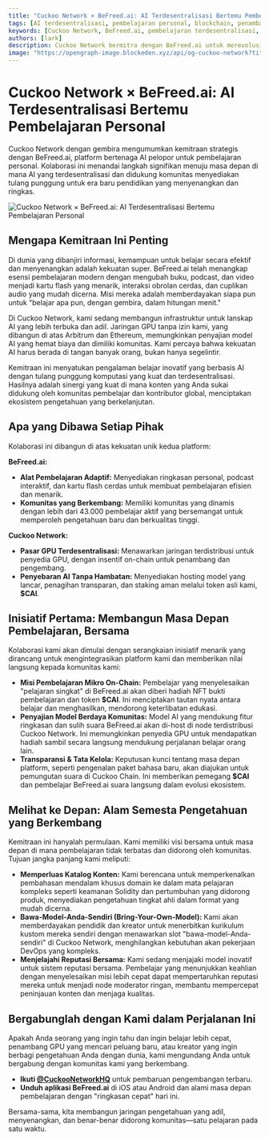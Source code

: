 ```yaml
---
title: "Cuckoo Network × BeFreed.ai: AI Terdesentralisasi Bertemu Pembelajaran Personal"
tags: [AI terdesentralisasi, pembelajaran personal, blockchain, penambangan GPU]
keywords: [Cuckoo Network, BeFreed.ai, pembelajaran terdesentralisasi, infrastruktur AI, teknologi blockchain]
authors: [lark]
description: Cuckoo Network bermitra dengan BeFreed.ai untuk merevolusi pembelajaran personal melalui AI terdesentralisasi dan teknologi blockchain, menawarkan pengalaman edukasi yang didorong komunitas dan menyenangkan.
image: "https://opengraph-image.blockeden.xyz/api/og-cuckoo-network?title=Cuckoo%20Network%20%C3%97%20BeFreed.ai%3A%20AI%20Terdesentralisasi%20Bertemu%20Pembelajaran%20Personal"
---
```


# Cuckoo Network × BeFreed.ai: AI Terdesentralisasi Bertemu Pembelajaran Personal

Cuckoo Network dengan gembira mengumumkan kemitraan strategis dengan BeFreed.ai, platform bertenaga AI pelopor untuk pembelajaran personal. Kolaborasi ini menandai langkah signifikan menuju masa depan di mana AI yang terdesentralisasi dan didukung komunitas menyediakan tulang punggung untuk era baru pendidikan yang menyenangkan dan ringkas.

![Cuckoo Network × BeFreed.ai: AI Terdesentralisasi Bertemu Pembelajaran Personal](https://opengraph-image.blockeden.xyz/api/og-cuckoo-network?title=Cuckoo%20Network%20%C3%97%20BeFreed.ai%3A%20AI%20Terdesentralisasi%20Bertemu%20Pembelajaran%20Personal)

## Mengapa Kemitraan Ini Penting

Di dunia yang dibanjiri informasi, kemampuan untuk belajar secara efektif dan menyenangkan adalah kekuatan super. BeFreed.ai telah menangkap esensi pembelajaran modern dengan mengubah buku, podcast, dan video menjadi kartu flash yang menarik, interaksi obrolan cerdas, dan cuplikan audio yang mudah dicerna. Misi mereka adalah memberdayakan siapa pun untuk "belajar apa pun, dengan gembira, dalam hitungan menit."

Di Cuckoo Network, kami sedang membangun infrastruktur untuk lanskap AI yang lebih terbuka dan adil. Jaringan GPU tanpa izin kami, yang dibangun di atas Arbitrum dan Ethereum, memungkinkan penyajian model AI yang hemat biaya dan dimiliki komunitas. Kami percaya bahwa kekuatan AI harus berada di tangan banyak orang, bukan hanya segelintir.

Kemitraan ini menyatukan pengalaman belajar inovatif yang berbasis AI dengan tulang punggung komputasi yang kuat dan terdesentralisasi. Hasilnya adalah sinergi yang kuat di mana konten yang Anda sukai didukung oleh komunitas pembelajar dan kontributor global, menciptakan ekosistem pengetahuan yang berkelanjutan.

## Apa yang Dibawa Setiap Pihak

Kolaborasi ini dibangun di atas kekuatan unik kedua platform:

**BeFreed.ai:**

*   **Alat Pembelajaran Adaptif:** Menyediakan ringkasan personal, podcast interaktif, dan kartu flash cerdas untuk membuat pembelajaran efisien dan menarik.
*   **Komunitas yang Berkembang:** Memiliki komunitas yang dinamis dengan lebih dari 43.000 pembelajar aktif yang bersemangat untuk memperoleh pengetahuan baru dan berkualitas tinggi.

**Cuckoo Network:**

*   **Pasar GPU Terdesentralisasi:** Menawarkan jaringan terdistribusi untuk penyedia GPU, dengan insentif on-chain untuk penambang dan pengembang.
*   **Penyebaran AI Tanpa Hambatan:** Menyediakan hosting model yang lancar, penagihan transparan, dan staking aman melalui token asli kami, **$CAI**.

## Inisiatif Pertama: Membangun Masa Depan Pembelajaran, Bersama

Kolaborasi kami akan dimulai dengan serangkaian inisiatif menarik yang dirancang untuk mengintegrasikan platform kami dan memberikan nilai langsung kepada komunitas kami:

*   **Misi Pembelajaran Mikro On-Chain:** Pembelajar yang menyelesaikan "pelajaran singkat" di BeFreed.ai akan diberi hadiah NFT bukti pembelajaran dan token **$CAI**. Ini menciptakan tautan nyata antara belajar dan menghasilkan, mendorong keterlibatan edukasi.
*   **Penyajian Model Berdaya Komunitas:** Model AI yang mendukung fitur ringkasan dan sulih suara BeFreed.ai akan di-host di node terdistribusi Cuckoo Network. Ini memungkinkan penyedia GPU untuk mendapatkan hadiah sambil secara langsung mendukung perjalanan belajar orang lain.
*   **Transparansi & Tata Kelola:** Keputusan kunci tentang masa depan platform, seperti pengenalan paket bahasa baru, akan diajukan untuk pemungutan suara di Cuckoo Chain. Ini memberikan pemegang **$CAI** dan pembelajar BeFreed.ai suara langsung dalam evolusi ekosistem.

## Melihat ke Depan: Alam Semesta Pengetahuan yang Berkembang

Kemitraan ini hanyalah permulaan. Kami memiliki visi bersama untuk masa depan di mana pembelajaran tidak terbatas dan didorong oleh komunitas. Tujuan jangka panjang kami meliputi:

*   **Memperluas Katalog Konten:** Kami berencana untuk memperkenalkan pembahasan mendalam khusus domain ke dalam mata pelajaran kompleks seperti keamanan Solidity dan pertumbuhan yang didorong produk, menyediakan pengetahuan tingkat ahli dalam format yang mudah dicerna.
*   **Bawa-Model-Anda-Sendiri (Bring-Your-Own-Model):** Kami akan memberdayakan pendidik dan kreator untuk menerbitkan kurikulum kustom mereka sendiri dengan menawarkan slot "bawa-model-Anda-sendiri" di Cuckoo Network, menghilangkan kebutuhan akan pekerjaan DevOps yang kompleks.
*   **Menjelajahi Reputasi Bersama:** Kami sedang menjajaki model inovatif untuk sistem reputasi bersama. Pembelajar yang menunjukkan keahlian dengan menyelesaikan misi lebih cepat dapat mempertaruhkan reputasi mereka untuk menjadi node moderator ringan, membantu mempercepat peninjauan konten dan menjaga kualitas.

## Bergabunglah dengan Kami dalam Perjalanan Ini

Apakah Anda seorang yang ingin tahu dan ingin belajar lebih cepat, penambang GPU yang mencari peluang baru, atau kreator yang ingin berbagi pengetahuan Anda dengan dunia, kami mengundang Anda untuk bergabung dengan komunitas kami yang berkembang.

*   **Ikuti [@CuckooNetworkHQ](https://www.google.com/search?q=https://twitter.com/CuckooNetworkHQ)** untuk pembaruan pengembangan terbaru.
*   **Unduh aplikasi BeFreed.ai** di iOS atau Android dan alami masa depan pembelajaran dengan "ringkasan cepat" hari ini.

Bersama-sama, kita membangun jaringan pengetahuan yang adil, menyenangkan, dan benar-benar didorong komunitas—satu pelajaran pada satu waktu.
